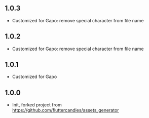 ## 1.0.3
* Customized for Gapo: remove special character from file name
## 1.0.2
* Customized for Gapo: remove special character from file name
## 1.0.1

* Customized for Gapo

## 1.0.0

* Init, forked project from https://github.com/fluttercandies/assets_generator
